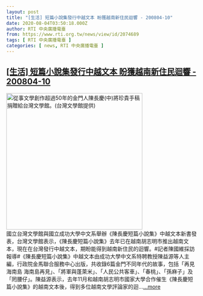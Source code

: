 ```yaml
---
layout: post
title: "[生活] 短篇小說集發行中越文本 盼獲越南新住民迴響 - 200804-10"
date: 2020-08-04T03:50:18.000Z
author: RTI 中央廣播電臺
from: https://www.rti.org.tw/news/view/id/2074689
tags: [ RTI 中央廣播電臺 ]
categories: [ news, RTI 中央廣播電臺 ]
---
```

<!--1596513018000-->
[[生活] 短篇小說集發行中越文本 盼獲越南新住民迴響 - 200804-10](https://www.rti.org.tw/news/view/id/2074689)
------

<div>
<img src="https://static.rti.org.tw/assets/thumbnails/2020/08/04/015c0b51eb79edd2bdbd67581a745a06.jpg" width="360" alt="從事文學創作超過50年的金門人陳長慶(中)將珍貴手稿捐贈給台灣文學館。(台灣文學館提供)" title="從事文學創作超過50年的金門人陳長慶(中)將珍貴手稿捐贈給台灣文學館。(台灣文學館提供)"><br>國立台灣文學館與國立成功大學中文系舉辦《陳長慶短篇小說集》中越文本新書發表，台灣文學館表示，《陳長慶短篇小說集》去年已在越南胡志明市推出越南文本，現在在台灣發行中越文本，期盼能得到越南新住民的迴響。#記者陳國維採訪報導#《陳長慶短篇小說集》中越文本由成功大學中文系特聘教授陳益源等人主編，行政院金馬聯合服務中心出版，共收錄6篇金門不同年代的故事，包括「再見海南島 海南島再見」、「將軍與蓬萊米」、「人民公共客車」、「春桃」、「孫麻子」及「罔腰仔」。陳益源表示，去年11月和越南胡志明市國家大學合作催生《陳長慶短篇小說集》的越南文本後，得到多位越南文學評論家的迴...<a target="_blank" href="https://www.rti.org.tw/news/view/id/2074689">...more</a>
</div>
